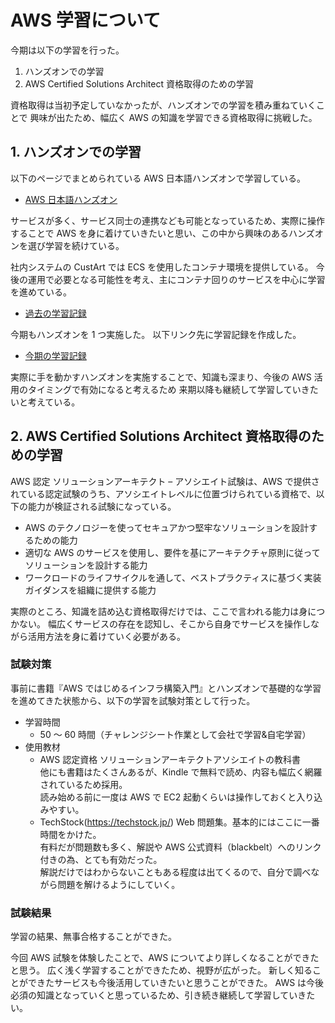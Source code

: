 # AWS 学習について

今期は以下の学習を行った。

1. ハンズオンでの学習
2. AWS Certified Solutions Architect 資格取得のための学習

資格取得は当初予定していなかったが、ハンズオンでの学習を積み重ねていくことで
興味が出たため、幅広く AWS の知識を学習できる資格取得に挑戦した。

## 1. ハンズオンでの学習

以下のページでまとめられている AWS 日本語ハンズオンで学習している。

- [AWS 日本語ハンズオン](https://aws-samples.github.io/jp-contents-hub/)

サービスが多く、サービス同士の連携なども可能となっているため、実際に操作することで AWS を身に着けていきたいと思い、この中から興味のあるハンズオンを選び学習を続けている。

社内システムの CustArt では ECS を使用したコンテナ環境を提供している。
今後の運用で必要となる可能性を考え、主にコンテナ回りのサービスを中心に学習を進めている。

- [過去の学習記録](https://github.com/kashiwagi11/AWSLearning/tree/main)

今期もハンズオンを 1 つ実施した。
以下リンク先に学習記録を作成した。

- [今期の学習記録](https://github.com/kashiwagi11/AWSLearning/tree/main/Introduction%20to%20Amazon%20ECS)

実際に手を動かすハンズオンを実施することで、知識も深まり、今後の AWS 活用のタイミングで有効になると考えるため
来期以降も継続して学習していきたいと考えている。

## 2. AWS Certified Solutions Architect 資格取得のための学習

AWS 認定 ソリューションアーキテクト – アソシエイト試験は、AWS で提供されている認定試験のうち、アソシエイトレベルに位置づけられている資格で、以下の能力が検証される試験になっている。

- AWS のテクノロジーを使ってセキュアかつ堅牢なソリューションを設計するための能力
- 適切な AWS のサービスを使用し、要件を基にアーキテクチャ原則に従ってソリューションを設計する能力
- ワークロードのライフサイクルを通して、ベストプラクティスに基づく実装ガイダンスを組織に提供する能力

実際のところ、知識を詰め込む資格取得だけでは、ここで言われる能力は身につかない。
幅広くサービスの存在を認知し、そこから自身でサービスを操作しながら活用方法を身に着けていく必要がある。

### 試験対策

事前に書籍『AWS ではじめるインフラ構築入門』とハンズオンで基礎的な学習を進めてきた状態から、以下の学習を試験対策として行った。

- 学習時間
  - 50 ～ 60 時間（チャレンジシート作業として会社で学習&自宅学習）
- 使用教材
  - AWS 認定資格 ソリューションアーキテクトアソシエイトの教科書  
     他にも書籍はたくさんあるが、Kindle で無料で読め、内容も幅広く網羅されているため採用。  
     読み始める前に一度は AWS で EC2 起動くらいは操作しておくと入り込みやすい。
  - TechStock(https://techstock.jp/)
    Web 問題集。基本的にはここに一番時間をかけた。  
     有料だが問題数も多く、解説や AWS 公式資料（blackbelt）へのリンク付きの為、とても有効だった。  
     解説だけではわからないこともある程度は出てくるので、自分で調べながら問題を解けるようにしていく。

### 試験結果

学習の結果、無事合格することができた。

今回 AWS 試験を体験したことで、AWS についてより詳しくなることができたと思う。
広く浅く学習することができたため、視野が広がった。
新しく知ることができたサービスも今後活用していきたいと思うことができた。
AWS は今後必須の知識となっていくと思っているため、引き続き継続して学習していきたい。
